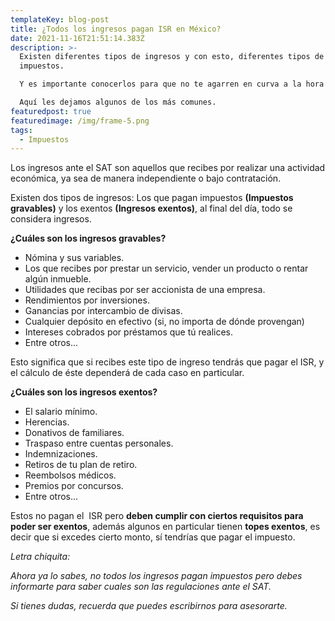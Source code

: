 ```yaml
---
templateKey: blog-post
title: ¿Todos los ingresos pagan ISR en México?
date: 2021-11-16T21:51:14.383Z
description: >-
  Existen diferentes tipos de ingresos y con esto, diferentes tipos de pago de
  impuestos.

  Y es importante conocerlos para que no te agarren en curva a la hora de tu declaración.

  Aquí les dejamos algunos de los más comunes.
featuredpost: true
featuredimage: /img/frame-5.png
tags:
  - Impuestos
---
```

Los ingresos ante el SAT son aquellos que recibes por realizar una actividad económica, ya sea de manera independiente o bajo contratación. 

Existen dos tipos de ingresos: Los que pagan impuestos **(Impuestos gravables)** y los exentos **(Ingresos exentos)**, al final del día, todo se considera ingresos.

**¿Cuáles son los ingresos gravables?**

* Nómina y sus variables.
* Los que recibes por prestar un servicio, vender un producto o rentar algún inmueble.
* Utilidades que recibas por ser accionista de una empresa.
* Rendimientos por inversiones.
* Ganancias por intercambio de divisas.
* Cualquier depósito en efectivo (si, no importa de dónde provengan)
* Intereses cobrados por préstamos que tú realices.
* Entre otros...

Esto significa que si recibes este tipo de ingreso tendrás que pagar el ISR, y el cálculo de éste dependerá de cada caso en particular.

**¿Cuáles son los ingresos exentos?**

* El salario mínimo.
* Herencias.
* Donativos de familiares.
* Traspaso entre cuentas personales.
* Indemnizaciones.
* Retiros de tu plan de retiro.
* Reembolsos médicos.
* Premios por concursos.
* Entre otros...

Estos no pagan el  ISR pero **deben cumplir con ciertos requisitos para poder ser exentos**, además algunos en particular tienen **topes exentos**, es decir que si excedes cierto monto, sí tendrías que pagar el impuesto.

*Letra chiquita:* 

*Ahora ya lo sabes, no todos los ingresos pagan impuestos pero debes informarte para saber cuales son las regulaciones ante el SAT.*

*Si tienes dudas, recuerda que puedes escribirnos para asesorarte.*